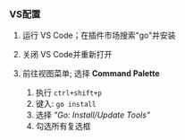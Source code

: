 ### VS配置
1. 运行 VS Code；在插件市场搜索"go"并安装
2. 关闭 VS Code并重新打开

3. 前往视图菜单; 选择 **Command Palette**
    1. 执行 `ctrl+shift+p`
    2. 键入: `go install`
    3. 选择 _"Go: Install/Update Tools"_
    4. 勾选所有复选框